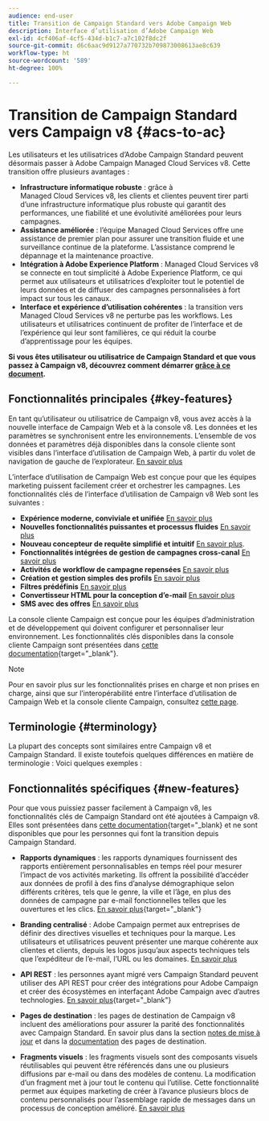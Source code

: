 ```yaml
---
audience: end-user
title: Transition de Campaign Standard vers Adobe Campaign Web
description: Interface d’utilisation d’Adobe Campaign Web
exl-id: 4cf406af-4cf5-434d-b1c7-a7c102f8dc2f
source-git-commit: d6c6aac9d9127a770732b709873008613ae8c639
workflow-type: ht
source-wordcount: '589'
ht-degree: 100%

---
```


# Transition de Campaign Standard vers Campaign v8 {#acs-to-ac}

Les utilisateurs et les utilisatrices d’Adobe Campaign Standard peuvent désormais passer à Adobe Campaign Managed Cloud Services v8. Cette transition offre plusieurs avantages :

* **Infrastructure informatique robuste** : grâce à Managed Cloud Services v8, les clients et clientes peuvent tirer parti d’une infrastructure informatique plus robuste qui garantit des performances, une fiabilité et une évolutivité améliorées pour leurs campagnes.
* **Assistance améliorée** : l’équipe Managed Cloud Services offre une assistance de premier plan pour assurer une transition fluide et une surveillance continue de la plateforme. L’assistance comprend le dépannage et la maintenance proactive.
* **Intégration à Adobe Experience Platform** : Managed Cloud Services v8 se connecte en tout simplicité à Adobe Experience Platform, ce qui permet aux utilisateurs et utilisatrices d’exploiter tout le potentiel de leurs données et de diffuser des campagnes personnalisées à fort impact sur tous les canaux.
* **Interface et expérience d’utilisation cohérentes** : la transition vers Managed Cloud Services v8 ne perturbe pas les workflows. Les utilisateurs et utilisatrices continuent de profiter de l’interface et de l’expérience qui leur sont familières, ce qui réduit la courbe d’apprentissage pour les équipes.

**Si vous êtes utilisateur ou utilisatrice de Campaign Standard et que vous passez à Campaign v8, découvrez comment démarrer [grâce à ce document](../../adoption/home.md).**

<!--
As a Campaign Standard user, we now offer you a way to migrate to Adobe Campaign v8. You will benefit from both the new Campaign Web interface and the v8 console.
-->

## Fonctionnalités principales {#key-features}

En tant qu’utilisateur ou utilisatrice de Campaign v8, vous avez accès à la nouvelle interface de Campaign Web et à la console v8. Les données et les paramètres se synchronisent entre les environnements. L’ensemble de vos données et paramètres déjà disponibles dans la console cliente sont visibles dans l’interface d’utilisation de Campaign Web, à partir du volet de navigation de gauche de l’explorateur. [En savoir plus](../get-started/user-interface.md#user-interface-explorer)

L’interface d’utilisation de Campaign Web est conçue pour que les équipes marketing puissent facilement créer et orchestrer les campagnes. Les fonctionnalités clés de l’interface d’utilisation de Campaign v8 Web sont les suivantes :

* **Expérience moderne, conviviale et unifiée** [En savoir plus](../get-started/connect-to-campaign.md)
* **Nouvelles fonctionnalités puissantes et processus fluides** [En savoir plus](../get-started/user-interface.md)
* **Nouveau concepteur de requête simplifié et intuitif** [En savoir plus](../query/query-modeler-overview.md).
* **Fonctionnalités intégrées de gestion de campagnes cross-canal** [En savoir plus](../msg/gs-messages.md)
* **Activités de workflow de campagne repensées** [En savoir plus](../workflows/gs-workflows.md)
* **Création et gestion simples des profils** [En savoir plus](../audience/about-recipients.md)
* **Filtres prédéfinis** [En savoir plus](../get-started/predefined-filters.md)
* **Convertisseur HTML pour la conception d’e-mail** [En savoir plus](../email/existing-content.md)
* **SMS avec des offres** [En savoir plus](../msg/offers.md)

La console cliente Campaign est conçue pour les équipes d’administration et de développement qui doivent configurer et personnaliser leur environnement. Les fonctionnalités clés disponibles dans la console cliente Campaign sont présentées dans [cette documentation](https://experienceleague.adobe.com/fr/docs/campaign/campaign-v8/new/whats-new){target="_blank"}.

>[!NOTE]
>
>Pour en savoir plus sur les fonctionnalités prises en charge et non prises en charge, ainsi que sur l’interopérabilité entre l’interface d’utilisation de Campaign Web et la console cliente Campaign, consultez [cette page](../get-started/capability-matrix.md).

## Terminologie {#terminology}

La plupart des concepts sont similaires entre Campaign v8 et Campaign Standard. Il existe toutefois quelques différences en matière de terminologie : Voici quelques exemples :

<!--
* Profiles are **Recipients** in the console. [Learn more](../audience/gs-audiences-recipients.md).
* Test profiles are **Seed addresses**. [Learn more](../preview-test/test-deliveries.md).
* The delivery preparation is the **Delivery analysis**. [Learn more](../monitor/prepare-send.md).
* Audiences are **Lists**. [Learn more](../audience/gs-audiences-recipients.md).
-->

<!--
* Custom resources are **Schemas**
* Messages are referred to as **Deliveries**
* Roles are configured with **Named Rights**
* Security Groups are **Operator Groups**
* Organizational units are managed through **Folder Permissions**
* Product users are **Operators** in the client console
* Delivery preparation is the **Delivery analysis** in the client console
-->

## Fonctionnalités spécifiques {#new-features}

Pour que vous puissiez passer facilement à Campaign v8, les fonctionnalités clés de Campaign Standard ont été ajoutées à Campaign v8. Elles sont présentées dans [cette documentation](https://experienceleague.adobe.com/docs/experience-cloud/campaign/campaign-standard-migration-home.html?lang=fr){target=&quot;_blank} et ne sont disponibles que pour les personnes qui font la transition depuis Campaign Standard.

* **Rapports dynamiques** : les rapports dynamiques fournissent des rapports entièrement personnalisables en temps réel pour mesurer l’impact de vos activités marketing. Ils offrent la possibilité d’accéder aux données de profil à des fins d’analyse démographique selon différents critères, tels que le genre, la ville et l’âge, en plus des données de campagne par e-mail fonctionnelles telles que les ouvertures et les clics. [En savoir plus](https://experienceleague.adobe.com/docs/experience-cloud/campaign/reporting/get-started-reporting.html?lang=fr){target="_blank"}

* **Branding centralisé** : Adobe Campaign permet aux entreprises de définir des directives visuelles et techniques pour la marque. Les utilisateurs et utilisatrices peuvent présenter une marque cohérente aux clientes et clients, depuis les logos jusqu’aux aspects techniques tels que l’expéditeur de l’e-mail, l’URL ou les domaines. [En savoir plus](https://experienceleague.adobe.com/docs/experience-cloud/campaign/branding/branding-gs.html?lang=fr)

* **API REST** : les personnes ayant migré vers Campaign Standard peuvent utiliser des API REST pour créer des intégrations pour Adobe Campaign et créer des écosystèmes en interfaçant Adobe Campaign avec d’autres technologies. [En savoir plus](https://experienceleague.adobe.com/docs/experience-cloud/campaign/apis/get-started-apis.html?lang=fr){target="_blank"}

* **Pages de destination** : les pages de destination de Campaign v8 incluent des améliorations pour assurer la parité des fonctionnalités avec Campaign Standard. En savoir plus dans la section [notes de mise à jour](../rn/release-notes.md#new-24-4) et dans la [documentation](../landing-pages/get-started-lp.md) des pages de destination.

* **Fragments visuels** : les fragments visuels sont des composants visuels réutilisables qui peuvent être référencés dans une ou plusieurs diffusions par e-mail ou dans des modèles de contenu. La modification d’un fragment met à jour tout le contenu qui l’utilise. Cette fonctionnalité permet aux équipes marketing de créer à l’avance plusieurs blocs de contenu personnalisés pour l’assemblage rapide de messages dans un processus de conception amélioré. [En savoir plus](../content/use-visual-fragments.md)

<!--
* Delivery Alerting: In addition to viewing notifications directly in Campaign, Adobe Campaign also provides an email alerting system to trigger email alerts to users or external stakeholders of important system activities. Create, manage, and receive customizable alerts and dashboards to keep track of delivery successes or failures. Adobe Campaign Delivery Alerting boosts efficiency by keeping all involved Adobe Campaign users in a company automatically informed about the delivery execution status, via email and dashboard. 

* Landing Pages: Landing pages are web forms that can be used to capture information on your audiences, offer subscriptions to a service, display data and grow your database. Landing pages can also be used for acquiring or updating existing profiles, and to set up a double opt-in mechanism, allowing you to protect the platform from wrong or invalid email addresses, or spambots. [Learn more](../landing-pages/get-started-lp.md)
-->